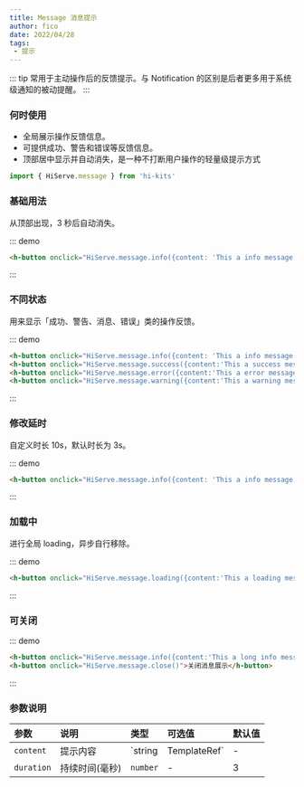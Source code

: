 ```yaml
---
title: Message 消息提示
author: fico
date: 2022/04/28
tags:
 - 提示
---
```

::: tip
常用于主动操作后的反馈提示。与 Notification 的区别是后者更多用于系统级通知的被动提醒。
:::
### 何时使用

- 全局展示操作反馈信息。
- 可提供成功、警告和错误等反馈信息。
- 顶部居中显示并自动消失，是一种不打断用户操作的轻量级提示方式
```ts
import { HiServe.message } from 'hi-kits'
```
### 基础用法

从顶部出现，3 秒后自动消失。

::: demo
```html
<h-button onclick="HiServe.message.info({content: 'This a info message'})">打开消息提示</h-button>

```
:::

### 不同状态

用来显示「成功、警告、消息、错误」类的操作反馈。

::: demo
```html
<h-button onclick="HiServe.message.info({content: 'This a info message'})">info</h-button>
<h-button onclick="HiServe.message.success({content:'This a success message'})">success</h-button>
<h-button onclick="HiServe.message.error({content:'This a error message'})">error</h-button>
<h-button onclick="HiServe.message.warning({content:'This a warning message'})">warning</h-button>

```
:::

### 修改延时
自定义时长 10s，默认时长为 3s。

::: demo
```html
<h-button onclick="HiServe.message.info({content: 'This a info message', duration: 10000})">点击10秒后消失</h-button>

```
:::

### 加载中
进行全局 loading，异步自行移除。

::: demo
```html
<h-button onclick="HiServe.message.loading({content:'This a loading message'})">loading</h-button>

```
:::

### 可关闭

::: demo
```html
<h-button onclick="HiServe.message.info({content:'This a long info message',duration: 3000000})">消息展示</h-button>
<h-button onclick="HiServe.message.close()">关闭消息展示</h-button>

```
:::

### 参数说明

|参数|说明|类型|可选值|默认值
|:--|:--|:--|:-----|:---
| `content`| 提示内容| `string | TemplateRef`| - | -
| `duration`| 持续时间(毫秒)| `number` |-	| 3
